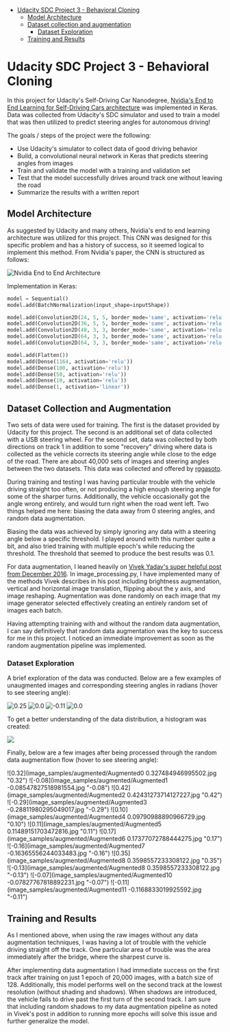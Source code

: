 - [Udacity SDC Project 3 - Behavioral Cloning](#)
  - [Model Architecture](#model-architecture)
  - [Dataset collection and augmentation](#dataset-collection-and-augmentation)
    - [Dataset Exploration](#dataset-exploration)
  - [Training and Results](#training-and-results)



# Udacity SDC Project 3 - Behavioral Cloning

In this project for Udacity's Self-Driving Car Nanodegree, [Nvidia's End to End Learning for Self-Driving Cars architecture](https://arxiv.org/pdf/1604.07316v1.pdf) was implemented in Keras. Data was collected from Udacity's SDC simulator and used to train a model that was then utilized to predict steering angles for autonomous driving!

The goals / steps of the project were the following:
* Use Udacity's simulator to collect data of good driving behavior
* Build, a convolutional neural network in Keras that predicts steering angles from images
* Train and validate the model with a training and validation set
* Test that the model successfully drives around track one without leaving the road
* Summarize the results with a written report

## Model Architecture

As suggested by Udacity and many others, Nvidia's end to end learning architecture was utilized for this project. This CNN was designed for this specific problem and has a history of success, so it seemed logical to implement this method. From Nvidia's paper, the CNN is structured as follows:

![Nvidia End to End Architecture](nvidiaArch.PNG)

Implementation in Keras:

```python
model = Sequential()
model.add(BatchNormalization(input_shape=inputShape))

model.add(Convolution2D(24, 5, 5, border_mode='same', activation='relu', subsample=(2,2)))
model.add(Convolution2D(36, 5, 5, border_mode='same', activation='relu', subsample=(2,2)))
model.add(Convolution2D(48, 3, 3, border_mode='same', activation='relu', subsample=(2,2)))
model.add(Convolution2D(64, 3, 3, border_mode='same', activation='relu'))
model.add(Convolution2D(64, 3, 3, border_mode='same', activation='relu'))

model.add(Flatten())
model.add(Dense(1164, activation='relu'))
model.add(Dense(100, activation='relu'))
model.add(Dense(50, activation='relu'))
model.add(Dense(10, activation='relu'))
model.add(Dense(1, activation='linear'))
```

## Dataset Collection and Augmentation
Two sets of data were used for training. The first is the dataset provided by Udacity for this project. The second is an additional set of data collected with a USB steering wheel. For the second set, data was collected by both directions on track 1 in addition to some "recovery" driving where data is collected as the vehicle corrects its steering angle while close to the edge of the road. There are about 40,000 sets of images and steering angles between the two datasets. This data was collected and offered by [rggasoto](https://github.com/rggasoto/Udacity_P3).

During training and testing I was having particular trouble with the vehicle driving straight too often, or not producing a high enough steering angle for some of the sharper turns. Additionally, the vehicle occasionally got the angle wrong entirely, and would turn right when the road went left. Two things helped me here: biasing the data away from 0 steering angles, and random data augmentation.

Biasing the data was achieved by simply ignoring any data with a steering angle below a specific threshold. I played around with this number quite a bit, and also tried training with multiple epoch's while reducing the threshold. The threshold that seemed to produce the best results was 0.1.

For data augmentation, I leaned heavily on [Vivek Yadav's super helpful post from December 2016](https://chatbotslife.com/using-augmentation-to-mimic-human-driving-496b569760a9#.z91yv7do5). In image_processing.py, I have implemented many of the methods Vivek describes in his post including brightness augmentation, vertical and horizontal image translation, flipping about the y axis, and image reshaping. Augmentation was done randomly on each image that my image generator selected effectively creating an entirely random set of images each batch.

Having attempting training with and without the random data augmentation, I can say definitively that random data augmentation was the key to success for me in this project. I noticed an immediate improvement as soon as the random augmentation pipeline was implemented.

### Dataset Exploration
A brief exploration of the data was conducted. Below are a few examples of unaugmented images and corresponding steering angles in radians (hover to see steering angle):

![0.25](image_samples/unaugmented/Uncropped0_0.25.jpg)
![0.0](image_samples/unaugmented/Uncropped7_0.0.jpg "0.0")
![-0.11](image_samples/unaugmented/Uncropped17_-0.1150898.jpg "-0.11")
![0.0](image_samples/unaugmented/Uncropped15_0.0.jpg "0.0")

To get a better understanding of the data distribution, a histogram was created:

![](image_samples/steering_angle_histogram.png)

Finally, below are a few images after being processed through the random data augmentation flow (hover to see steering angle):

![0.32](image_samples/augmented/Augmented0 0.327484946995502.jpg "0.32") ![-0.08](image_samples/augmented/Augmented1 -0.08547827518981554.jpg "-0.08") ![0.42](image_samples/augmented/Augmented2 0.42431273714127227.jpg "0.42") ![-0.29](image_samples/augmented/Augmented3 -0.28811980295049017.jpg "-0.29")
![0.10](image_samples/augmented/Augmented4 0.09790988890966729.jpg "0.10") ![0.11](image_samples/augmented/Augmented5 0.11489151703472816.jpg "0.11")
![0.17](image_samples/augmented/Augmented6 0.17377072788444275.jpg "0.17") ![-0.16](image_samples/augmented/Augmented7 -0.16365556244033483.jpg "-0.16")
![0.35](image_samples/augmented/Augmented8 0.3598557233308122.jpg "0.35") ![-0.13](image_samples/augmented/Augmented8 0.3598557233308122.jpg "-0.13")
![-0.07](image_samples/augmented/Augmented10 -0.07827767818892231.jpg "-0.07") ![-0.11](image_samples/augmented/Augmented11 -0.1168833019925592.jpg "-0.11")



## Training and Results
As I mentioned above, when using the raw images without any data augmentation techniques, I was having a lot of trouble with the vehicle driving straight off the track. One particular area of trouble was the area immediately after the bridge, where the sharpest curve is.

After implementing data augmentation I had immediate success on the first track after training on just 1 epoch of 20,000 images, with a batch size of 128. Additionally, this model performs well on the second track at the lowest resolution (without shading and shadows). When shadows are introduced, the vehicle fails to drive past the first turn of the second track. I am sure that including random shadows to my data augmentation pipeline as noted in Vivek's post in addition to running more epochs will solve this issue and further generalize the model.
